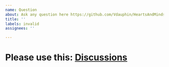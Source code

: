 ```yaml
---
name: Question
about: Ask any question here https://github.com/Vdauphin/HeartsAndMinds/discussions
title: ''
labels: invalid
assignees: ''

---
```

# Please use this: [Discussions](https://github.com/Vdauphin/HeartsAndMinds/discussions/new?category=question-and-answer)
<!-- Use English only. -->
<!-- You can also use https://github.com/Vdauphin/HeartsAndMinds/discussions/new with Question and answer category -->
